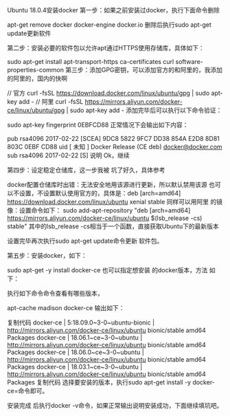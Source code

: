Ubuntu 18.0.4安装docker
第一步：如果之前安装过docker，执行下面命令删除

apt-get remove docker docker-engine docker.io
删除后执行sudo apt-get update更新软件

第二步：安装必要的软件包以允许apt通过HTTPS使用存储库，具体如下：

sudo apt-get install apt-transport-https ca-certificates curl software-properties-common
第三步：添加GPG密钥，可以添加官方的和阿里的，我添加 的阿里的，国内的快啊

// 官方
curl -fsSL https://download.docker.com/linux/ubuntu/gpg | sudo apt-key add -
// 阿里
curl -fsSL https://mirrors.aliyun.com/docker-ce/linux/ubuntu/gpg | sudo apt-key add -
添加完毕后可以执行以下命令验证：

sudo apt-key fingerprint 0EBFCD88
正常情况下会输出如下内容：

pub   rsa4096 2017-02-22 [SCEA]
      9DC8 5822 9FC7 DD38 854A  E2D8 8D81 803C 0EBF CD88
uid           [ 未知 ] Docker Release (CE deb) <docker@docker.com>
sub   rsa4096 2017-02-22 [S]
说明 Ok，继续

第四步：设定稳定仓储库，这一步我被 坑了好久，具体参考

docker配置仓储库时出错：无法安全地用该源进行更新，所以默认禁用该源
也可以不设置，不设置默认使用官方的，具体是：deb [arch=amd64] https://download.docker.com/linux/ubuntu xenial stable
同样可以用阿里 的镜像：设置命令如下：
sudo add-apt-repository "deb [arch=amd64] https://mirrors.aliyun.com/docker-ce/linux/ubuntu $(lsb_release -cs) stable"
其中的lsb_release -cs相当于一个函数，直接获取Ubuntu下的最新版本

设置完毕再次执行sudo apt-get update命令更新 软件包。

第五步：安装docker，如下：

sudo apt-get -y install docker-ce
也可以指定想安装 的docker版本，方法 如下：

执行如下命令命令查看有哪些版本，

apt-cache madison docker-ce
输出如下：

复制代码
 docker-ce | 5:18.09.0~3-0~ubuntu-bionic | http://mirrors.aliyun.com/docker-ce/linux/ubuntu bionic/stable amd64 Packages
 docker-ce | 18.06.1~ce~3-0~ubuntu | http://mirrors.aliyun.com/docker-ce/linux/ubuntu bionic/stable amd64 Packages
 docker-ce | 18.06.0~ce~3-0~ubuntu | http://mirrors.aliyun.com/docker-ce/linux/ubuntu bionic/stable amd64 Packages
 docker-ce | 18.03.1~ce~3-0~ubuntu | http://mirrors.aliyun.com/docker-ce/linux/ubuntu bionic/stable amd64 Packages
复制代码
选择要安装的版本，执行sudo apt-get install -y docker-ce=<VERSION>命令即可。

安装完成 后执行docker -v命令，如果正常输出说明安装成功，下面继续填坑吧。
